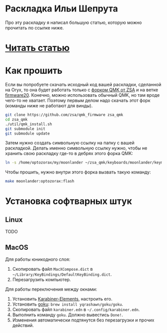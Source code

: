 # Раскладка Ильи Шепрута

Про эту раскладку я написал большую статью, которую можно прочитать по ссылке ниже.

# [Читать статью](https://optozorax.github.io/p/my-keyboard-layout/)

# Как прошить

Если вы попробуете скачать исходный код вашей раскладки, сделанной на Oryx, то она будет работать только с [форком QMK от ZSA](https://github.com/zsa/qmk_firmware) и на ветке [firmware20](https://github.com/zsa/qmk_firmware/tree/firmware20). Конечно, можно использовать обычный QMK, но там вроде чего-то не хватает. Поэтому первым делом надо скачать этот форк (команды ниже не работают для винды).

```bash
git clone https://github.com/zsa/qmk_firmware zsa_qmk
cd zsa_qmk
./util/qmk_install.sh
git submodule init
git submodule update
```

Затем нужно создать символьную ссылку на папку с вашей раскладкой. Делать именно символьную ссылку нужно, чтобы не хранить свою раскладку где-то в дебрях этого форка QMK:

```bash
ln -s /home/optozorax/my/moonlander ~/zsa_qmk/keyboards/moonlander/keymaps/optozorax
```

Чтобы прошить, нужно внутри этого форка вызвать такую команду:
```bash
make moonlander:optozorax:flash
```

# Установка софтварных штук

## Linux

TODO

## MacOS

Для работы юникодного слоя:
1. Скопировать файл `MacXCompose.dict` в `~/Library/KeyBindings/DefaultKeyBinding.dict`.
1. Перезагрузить компьютер.

Для работы переключения между окнами:
1. Установить [Karabiner-Elements](https://karabiner-elements.pqrs.org/), настроить его.
1. Установить [goku](https://github.com/yqrashawn/GokuRakuJoudo): `brew install yqrashawn/goku/goku`.
1. Скопировать файл `karabiner.edn` в `~/.config/karabiner.edn`.
1. Выполнить команду `goku`. Должно вывестись `Done!`.
1. Изменения автоматически подтянутся без перезагрузки и прочих действий.
